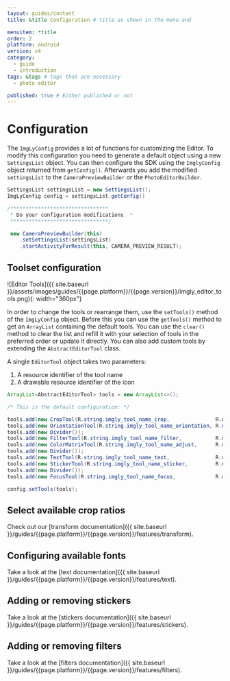 ```yaml
---
layout: guides/content
title: &title Configuration # title as shown in the menu and 

menuitem: *title
order: 2
platform: android
version: v4
category: 
  - guide
  - introduction
tags: &tags # tags that are necessary
  - photo editor 

published: true # Either published or not 
---
```

# Configuration

The `ImgLyConfig` provides a lot of functions for customizing the Editor.
To modify this configuration you need to generate a default object using a new `SettingsList` object. You can then configure the SDK using the `ImglyConfig` object returned from `getConfig()`. Afterwards you add the modified `settingsList` to the `CameraPreviewBuilder` or the `PhotoEditorBuilder`.

```java
SettingsList settingsList = new SettingsList();
ImgLyConfig config = settingsList.getConfig()

/********************************
 * Do your configuration modifications. *
 ********************************/

 new CameraPreviewBuilder(this)
    .setSettingsList(settingsList)
    .startActivityForResult(this, CAMERA_PREVIEW_RESULT);
```

## Toolset configuration

![Editor Tools]({{ site.baseurl }}/assets/images/guides/{{page.platform}}/{{page.version}}/imgly_editor_tools.png){: width="360px"}

In order to change the tools or rearrange them, use the `setTools()` method of the `ImgLyConfig` object. Before this you can use the `getTools()` method to get an `ArrayList` containing the default tools. You can use the `clear()` method to clear the list and refill it with your selection of tools in the preferred order or update it directly. You can also add custom tools by extending
the `AbstractEditorTool` class.

A single `EditorTool` object takes two parameters:

1. A resource identifier of the tool name
2. A drawable resource identifier of the icon

```java
ArrayList<AbstractEditorTool> tools = new ArrayList<>();

/* This is the default configuration: */

tools.add(new CropTool(R.string.imgly_tool_name_crop,               R.drawable.imgly_icon_tool_crop));
tools.add(new OrientationTool(R.string.imgly_tool_name_orientation, R.drawable.imgly_icon_tool_orientation));
tools.add(new Divider());
tools.add(new FilterTool(R.string.imgly_tool_name_filter,           R.drawable.imgly_icon_tool_filters));
tools.add(new ColorMatrixTool(R.string.imgly_tool_name_adjust,      R.drawable.imgly_icon_tool_adjust));
tools.add(new Divider());
tools.add(new TextTool(R.string.imgly_tool_name_text,               R.drawable.imgly_icon_tool_text));
tools.add(new StickerTool(R.string.imgly_tool_name_sticker,         R.drawable.imgly_icon_tool_sticker));
tools.add(new Divider());
tools.add(new FocusTool(R.string.imgly_tool_name_focus,             R.drawable.imgly_icon_tool_focus));

config.setTools(tools);
```

## Select available crop ratios

Check out our [transform documentation]({{ site.baseurl }}/guides/{{page.platform}}/{{page.version}}/features/transform).

## Configuring available fonts

Take a look at the [text documentation]({{ site.baseurl }}/guides/{{page.platform}}/{{page.version}}/features/text).

## Adding or removing stickers

Take a look at the [stickers documentation]({{ site.baseurl }}/guides/{{page.platform}}/{{page.version}}/features/stickers).

## Adding or removing filters

Take a look at the [filters documentation]({{ site.baseurl }}/guides/{{page.platform}}/{{page.version}}/features/filters).


